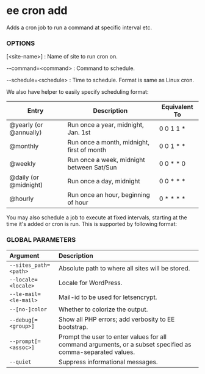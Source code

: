 # ee cron add

Adds a cron job to run a command at specific interval etc.

### OPTIONS

[&lt;site-name&gt;]
: Name of site to run cron on.

\--command=&lt;command&gt;
: Command to schedule.

\--schedule=&lt;schedule&gt;
: Time to schedule. Format is same as Linux cron.

We also have helper to easily specify scheduling format:

 Entry                  | Description                                | Equivalent To
 -----                  | -----------                                | -------------
 @yearly (or @annually) | Run once a year, midnight, Jan. 1st        | 0 0 1 1 *
 @monthly               | Run once a month, midnight, first of month | 0 0 1 * *
 @weekly                | Run once a week, midnight between Sat/Sun  | 0 0 * * 0
 @daily (or @midnight)  | Run once a day, midnight                   | 0 0 * * *
 @hourly                | Run once an hour, beginning of hour        | 0 * * * *

You may also schedule a job to execute at fixed intervals, starting at the time it's added or cron is run. This is supported by following format:

### GLOBAL PARAMETERS

| **Argument**    | **Description**              |
|:----------------|:-----------------------------|
| `--sites_path=<path>` | Absolute path to where all sites will be stored. |
| `--locale=<locale>` | Locale for WordPress. |
| `--le-mail=<le-mail>` | Mail-id to be used for letsencrypt. |
| `--[no-]color` | Whether to colorize the output. |
| `--debug[=<group>]` | Show all PHP errors; add verbosity to EE bootstrap. |
| `--prompt[=<assoc>]` | Prompt the user to enter values for all command arguments, or a subset specified as comma-separated values. |
| `--quiet` | Suppress informational messages. |
